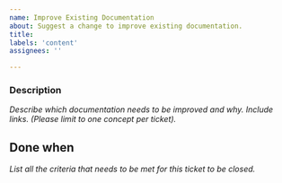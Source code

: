 ```yaml
---
name: Improve Existing Documentation
about: Suggest a change to improve existing documentation.
title:
labels: 'content'
assignees: ''

---
```


### Description

_Describe which documentation needs to be improved and why. Include links.
(Please limit to one concept per ticket)._

## Done when

_List all the criteria that needs to be met for this ticket to be closed._
